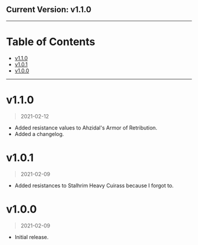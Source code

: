 ## Current Version: v1.1.0
___

# Table of Contents

<!-- TOC -->

- [v1.1.0](#v110)
- [v1.0.1](#v101)
- [v1.0.0](#v100)

___

<!-- /TOC -->

# v1.1.0
>2021-02-12
- Added resistance values to Ahzidal's Armor of Retribution.
- Added a changelog.


# v1.0.1 
>2021-02-09

- Added resistances to Stalhrim Heavy Cuirass because I forgot to.

# v1.0.0 
>2021-02-09

- Initial release.